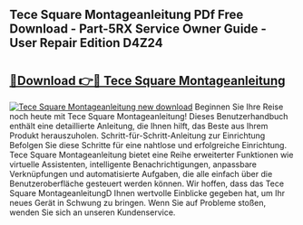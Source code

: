 ## Tece Square Montageanleitung PDf Free Download - Part-5RX Service Owner Guide - User Repair Edition D4Z24

# <h2><a href="http://df7zz6.blite.top/?on=Tece+Square+Montageanleitung">🔗Download 👉🔴 Tece Square Montageanleitung</a></h2>

[![Tece Square Montageanleitung new download](https://i.imgur.com/lujVjoI.png)](http://df7zz6.blite.top/?on=Tece+Square+Montageanleitung)
Beginnen Sie Ihre Reise noch heute mit Tece Square Montageanleitung! Dieses Benutzerhandbuch enthält eine detaillierte Anleitung, die Ihnen hilft, das Beste aus Ihrem Produkt herauszuholen. Schritt-für-Schritt-Anleitung zur Einrichtung Befolgen Sie diese Schritte für eine nahtlose und erfolgreiche Einrichtung. Tece Square Montageanleitung bietet eine Reihe erweiterter Funktionen wie virtuelle Assistenten, intelligente Benachrichtigungen, anpassbare Verknüpfungen und automatisierte Aufgaben, die alle einfach über die Benutzeroberfläche gesteuert werden können. Wir hoffen, dass das Tece Square MontageanleitungD Ihnen wertvolle Einblicke gegeben hat, um Ihr neues Gerät in Schwung zu bringen. Wenn Sie auf Probleme stoßen, wenden Sie sich an unseren Kundenservice.
